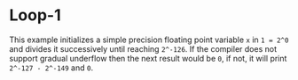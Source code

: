 # Loop-1

This example initializes a simple precision floating point variable
`x` in `1 = 2^0` and divides it successively until reaching
`2^-126`. If the compiler does not support gradual underflow then the
next result would be `0`, if not, it will print `2^-127 - 2^-149` and
`0`.


